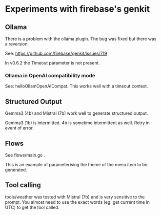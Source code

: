 # Experiments with firebase's genkit

## Ollama
There is a problem with the ollama plugin.
The bug was fixed but there was a reversion.

See: https://github.com/firebase/genkit/issues/719

In v0.6.2 the Timeout parameter is not present.

### Ollama in OpenAI compatibility mode

See: helloOllamOpenAICompat. This works well with a timeout context.

## Structured Output
Gemma3 (4b) and Mistral (7b) work well to generate structured output.

Gemma3 (1b) is intermitted. 4b is sometime intermittent as well. Retry in event of error.

## Flows
See flows/main.go .

This is an example of parameterising the theme of the menu item to be generated.

## Tool calling

tools/weather was tested with Mistral (7b) and is very sensitive to the prompt.
You almost need to use the exact words (eg. get current time in UTC) to get the tool called.
